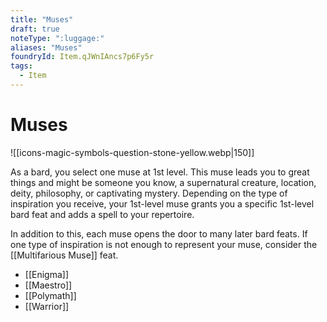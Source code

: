 ```yaml
---
title: "Muses"
draft: true
noteType: ":luggage:"
aliases: "Muses"
foundryId: Item.qJWnIAncs7p6Fy5r
tags:
  - Item
---
```


# Muses
![[icons-magic-symbols-question-stone-yellow.webp|150]]

As a bard, you select one muse at 1st level. This muse leads you to great things and might be someone you know, a supernatural creature, location, deity, philosophy, or captivating mystery. Depending on the type of inspiration you receive, your 1st-level muse grants you a specific 1st-level bard feat and adds a spell to your repertoire.

In addition to this, each muse opens the door to many later bard feats. If one type of inspiration is not enough to represent your muse, consider the [[Multifarious Muse]] feat.

*   [[Enigma]]
*   [[Maestro]]
*   [[Polymath]]
*   [[Warrior]]
